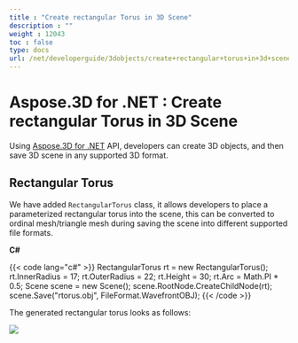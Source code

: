 ```yaml
---
title : "Create rectangular Torus in 3D Scene" 
description : "" 
weight : 12043 
toc : false
type: docs
url: /net/developerguide/3dobjects/create+rectangular+torus+in+3d+scene/
---
```


# Aspose.3D for .NET : Create rectangular Torus in 3D Scene


Using [Aspose.3D for .NET](https://products.aspose.com/3d/net) API, developers can create 3D objects, and then save 3D scene in any supported 3D format.

## Rectangular Torus

We have added `RectangularTorus` class, it allows developers to place a parameterized rectangular torus into the scene, this can be converted to ordinal mesh/triangle mesh during saving the scene into different supported file formats.

**C#**

{{< code lang="c#" >}}
RectangularTorus rt = new RectangularTorus();
rt.InnerRadius = 17;
rt.OuterRadius = 22;
rt.Height = 30;
rt.Arc = Math.PI * 0.5;
Scene scene = new Scene();
scene.RootNode.CreateChildNode(rt);
scene.Save("rtorus.obj", FileFormat.WavefrontOBJ);
{{< /code >}}

The generated rectangular torus looks as follows:

![](https://docs2.aspose.com/3d/net/attachments/61539825/61767722.png)

